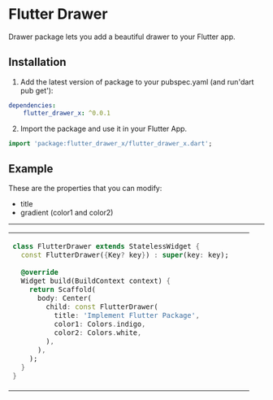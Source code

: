 # Flutter Drawer

Drawer package lets you add a beautiful drawer to your Flutter app.

## Installation

1. Add the latest version of package to your pubspec.yaml (and run'dart pub get'):
```yaml
dependencies:
    flutter_drawer_x: ^0.0.1
```

2. Import the package and use it in your Flutter App.
```dart
import 'package:flutter_drawer_x/flutter_drawer_x.dart';
```

## Example 
These are the properties that you can modify:

 - title
 - gradient (color1 and color2)

 <hr>
 <table>
 <tr>
 <td>

```dart
class FlutterDrawer extends StatelessWidget {  
  const FlutterDrawer({Key? key}) : super(key: key);  
  
  @override  
  Widget build(BuildContext context) {  
    return Scaffold(  
      body: Center(  
        child: const FlutterDrawer(  
          title: 'Implement Flutter Package',  
          color1: Colors.indigo,  
          color2: Colors.white,  
        ),  
      ),  
    );  
  }  
}
```

</td>
<td>
<img  src="https://www.google.com/search?q=github+img+source&rlz=1C1KNTJ_enPK1026PK1026&source=lnms&tbm=isch&sa=X&ved=2ahUKEwiX8-zlt9r6AhWbgf0HHaGsDYYQ_AUoAXoECAEQAw&biw=767&bih=744&dpr=1.25#imgrc=2Kf3Pydv1Sbc0M" alt="">
</td>
</tr>
</table>
